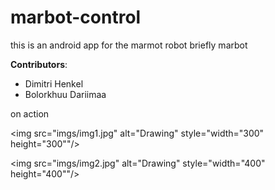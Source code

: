 # marbot-control

this is an android app for the marmot robot briefly marbot

**Contributors**:

* Dimitri Henkel
* Bolorkhuu Dariimaa

on action


<img src="imgs/img1.jpg" alt="Drawing" style="width="300" height="300""/>

<img src="imgs/img2.jpg" alt="Drawing" style="width="400" height="400""/>


